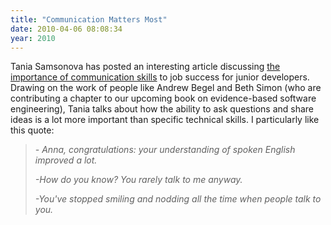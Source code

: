 ```yaml
---
title: "Communication Matters Most"
date: 2010-04-06 08:08:34
year: 2010
---
```

Tania Samsonova has posted an interesting article discussing <a href="http://blogidol.ca/2010/03/whats-most-important-in-enterprise-it/355">the importance of communication skills</a> to job success for junior developers. Drawing on the work of people like Andrew Begel and Beth Simon (who are contributing a chapter to our upcoming book on evidence-based software engineering), Tania talks about how the ability to ask questions and share ideas is a lot more important than specific technical skills. I particularly like this quote:
<blockquote><em></em>

<em>- Anna, congratulations: your  understanding of spoken English improved a lot.</em>

<em>-How do you know? You rarely talk to  me anyway.</em>

<em>-You've stopped smiling and nodding  all the time when people talk to you.</em>

<em></em></blockquote>
